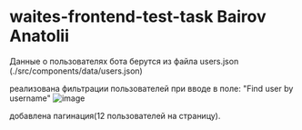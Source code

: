 # waites-frontend-test-task Bairov Anatolii
Данные о пользователях бота берутся из файла users.json (./src/components/data/users.json)

реализована фильтрации пользователей при вводе в поле: "Find user by username"
![image](https://user-images.githubusercontent.com/78851575/136235462-02b493de-14a7-41a5-9a56-1dad72a7387a.png)

добавлена пагинация(12 пользователей на страницу).
